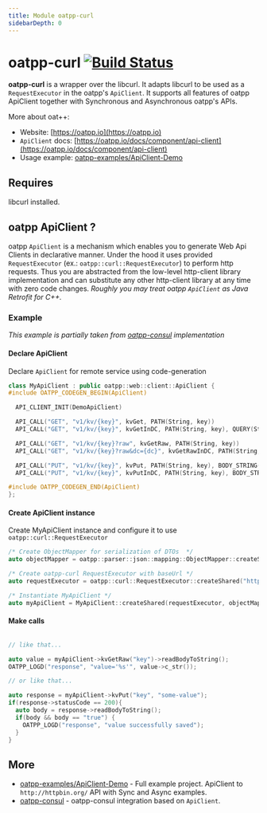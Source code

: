 ```yaml
---
title: Module oatpp-curl
sidebarDepth: 0
---
```


# oatpp-curl [![Build Status](https://dev.azure.com/lganzzzo/lganzzzo/_apis/build/status/oatpp.oatpp-curl?branchName=master)](https://dev.azure.com/lganzzzo/lganzzzo/_build/latest?definitionId=5?branchName=master)

**oatpp-curl** is a wrapper over the libcurl. It adapts libcurl to be used as a ```RequestExecutor``` in the oatpp's ```ApiClient```.
It supports all features of oatpp ApiClient together with Synchronous and Asynchronous oatpp's APIs.

More about oat++:
- Website: [https://oatpp.io](https://oatpp.io)
- ```ApiClient``` docs: [https://oatpp.io/docs/component/api-client](https://oatpp.io/docs/component/api-client)
- Usage example: [oatpp-examples/ApiClient-Demo](https://github.com/oatpp/oatpp-examples/tree/master/ApiClient-Demo)

## Requires

libcurl installed.

## oatpp ApiClient ?

oatpp ```ApiClient``` is a mechanism which enables you to generate Web Api Clients in declarative manner.
Under the hood it uses provided ```RequestExecutor``` (ex.: ```oatpp::curl::RequestExecutor```) to perform http requests. Thus you are abstracted from the low-level http-client library implementation and can substitute any other http-client library at any time with zero code changes.
*Roughly you may treat oatpp ```ApiClient``` as Java Retrofit for C++.*

### Example

*This example is partially taken from [oatpp-consul](https://github.com/oatpp/oatpp-consul) implementation*

#### Declare ApiClient

Declare ```ApiClient``` for remote service using code-generation

```cpp
class MyApiClient : public oatpp::web::client::ApiClient {
#include OATPP_CODEGEN_BEGIN(ApiClient)

  API_CLIENT_INIT(DemoApiClient)

  API_CALL("GET", "v1/kv/{key}", kvGet, PATH(String, key))
  API_CALL("GET", "v1/kv/{key}", kvGetInDC, PATH(String, key), QUERY(String, datacenter, "dc"))

  API_CALL("GET", "v1/kv/{key}?raw", kvGetRaw, PATH(String, key))
  API_CALL("GET", "v1/kv/{key}?raw&dc={dc}", kvGetRawInDC, PATH(String, key), PATH(String, datacenter, "dc"))

  API_CALL("PUT", "v1/kv/{key}", kvPut, PATH(String, key), BODY_STRING(String, data))
  API_CALL("PUT", "v1/kv/{key}", kvPutInDC, PATH(String, key), BODY_STRING(String, data), QUERY(String, datacenter, "dc"))

#include OATPP_CODEGEN_END(ApiClient)
};
```

#### Create ApiClient instance

Create MyApiClient instance and configure it to use ```oatpp::curl::RequestExecutor```

```cpp
/* Create ObjectMapper for serialization of DTOs  */
auto objectMapper = oatpp::parser::json::mapping::ObjectMapper::createShared();

/* Create oatpp-curl RequestExecutor with baseUrl */
auto requestExecutor = oatpp::curl::RequestExecutor::createShared("http://localhost:8500/");

/* Instantiate MyApiClient */
auto myApiClient = MyApiClient::createShared(requestExecutor, objectMapper);
```

#### Make calls

```cpp

// like that...

auto value = myApiClient->kvGetRaw("key")->readBodyToString();
OATPP_LOGD("response", "value='%s'", value->c_str());

// or like that...

auto response = myApiClient->kvPut("key", "some-value");
if(response->statusCode == 200){
  auto body = response->readBodyToString();
  if(body && body == "true") {
    OATPP_LOGD("response", "value successfully saved");
  }
}
```

## More

- [oatpp-examples/ApiClient-Demo](https://github.com/oatpp/oatpp-examples/tree/master/ApiClient-Demo) - Full example project. ApiClient to ```http://httpbin.org/``` API with Sync and Async examples.
- [oatpp-consul](https://github.com/oatpp/oatpp-consul) - oatpp-consul integration based on ```ApiClient```.
